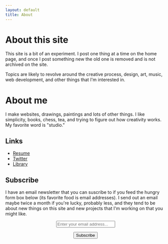 ```yaml
---
layout: default
title: About
---
```


# About this site

This site is a bit of an experiment. I post one thing at a time on the home page, and once I post something new the old one is removed and is not archived on the site.

Topics are likely to revolve around the creative process, design, art, music, web development, and other things that I'm interested in.

# About me

I make websites, drawings, paintings and lots of other things. I like simplicity, books, chess, tea, and trying to figure out how creativity works. My favorite word is "studio."

## Links

* [Resume](/resume)  
* [Twitter](http://twitter.com/kev_mcg)
* [Library](/librarie)

## Subscribe

I have an email newsletter that you can suscribe to if you feed the hungry form box below (its favorite food is email addresses). I send out an email maybe twice a month if you're lucky, probably less, and they tend to be about new things on this site and new projects that I'm working on that you might like.

<form style="text-align:center;" action="https://tinyletter.com/kmcgillivray" method="post" target="popupwindow" onsubmit="window.open('https://tinyletter.com/kmcgillivray', 'popupwindow', 'scrollbars=yes,width=800,height=600');return true">
<p><input class="text-box" placeholder="Enter your email address..." type="text" name="email" id="tlemail" /></p>
<input type="hidden" value="1" name="embed"/><input class="button" type="submit" value="Subscribe" /></form>